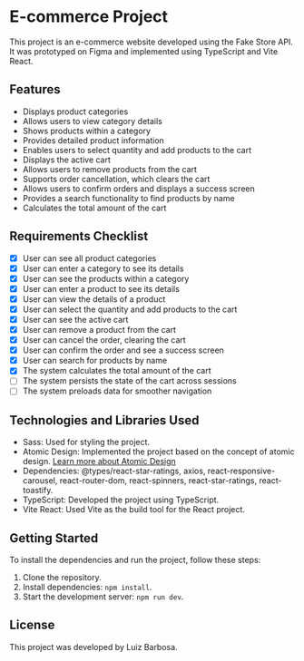 # E-commerce Project

This project is an e-commerce website developed using the Fake Store API. It was prototyped on Figma and implemented using TypeScript and Vite React.

## Features

- Displays product categories
- Allows users to view category details
- Shows products within a category
- Provides detailed product information
- Enables users to select quantity and add products to the cart
- Displays the active cart
- Allows users to remove products from the cart
- Supports order cancellation, which clears the cart
- Allows users to confirm orders and displays a success screen
- Provides a search functionality to find products by name
- Calculates the total amount of the cart

## Requirements Checklist

- [x] User can see all product categories
- [x] User can enter a category to see its details
- [x] User can see the products within a category
- [x] User can enter a product to see its details
- [x] User can view the details of a product
- [x] User can select the quantity and add products to the cart
- [x] User can see the active cart
- [x] User can remove a product from the cart
- [x] User can cancel the order, clearing the cart
- [x] User can confirm the order and see a success screen
- [x] User can search for products by name
- [x] The system calculates the total amount of the cart
- [ ] The system persists the state of the cart across sessions
- [ ] The system preloads data for smoother navigation

## Technologies and Libraries Used

- Sass: Used for styling the project.
- Atomic Design: Implemented the project based on the concept of atomic design. [Learn more about Atomic Design](https://atomicdesign.bradfrost.com/)
- Dependencies: @types/react-star-ratings, axios, react-responsive-carousel, react-router-dom, react-spinners, react-star-ratings, react-toastify.
- TypeScript: Developed the project using TypeScript.
- Vite React: Used Vite as the build tool for the React project.

## Getting Started

To install the dependencies and run the project, follow these steps:

1. Clone the repository.
2. Install dependencies: `npm install`.
3. Start the development server: `npm run dev`.

## License

This project was developed by Luiz Barbosa.